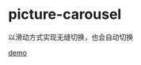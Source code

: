 # picture-carousel
以滑动方式实现无缝切换，也会自动切换

[demo](https://mlen123.github.io/picture-carousel/index.html)
